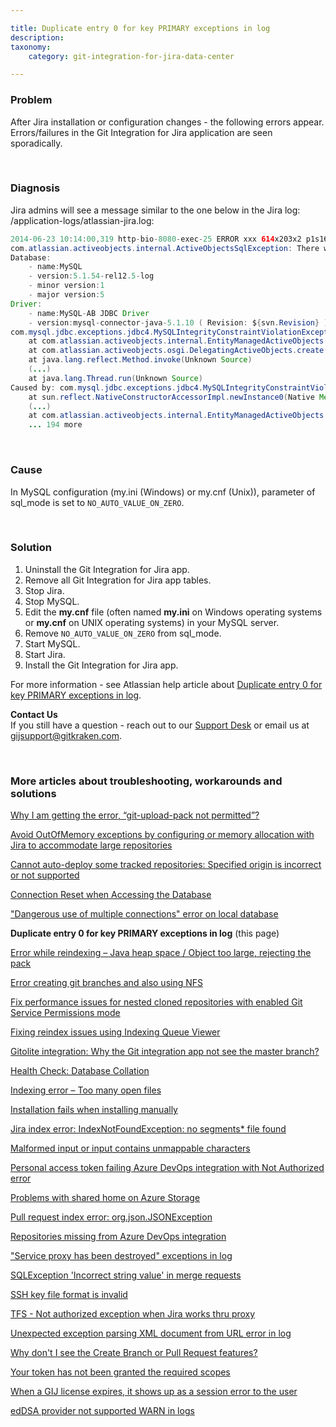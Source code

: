```yaml
---

title: Duplicate entry 0 for key PRIMARY exceptions in log
description:
taxonomy:
    category: git-integration-for-jira-data-center

---
```


<!-- TROUBLESHOOTING -->

### Problem

After Jira installation or configuration changes - the following errors appear. Errors/failures in the Git Integration for Jira application are seen sporadically.

&nbsp;

### Diagnosis

Jira admins will see a message similar to the one below in the Jira log: /application-logs/atlassian-jira.log:

```java
2014-06-23 10:14:00,319 http-bio-8080-exec-25 ERROR xxx 614x203x2 p1s16e xxx.xxx.xxx.xxx /rest/activityplugin/1.0/usersettings [common.error.jersey.ThrowableExceptionMapper] Uncaught exception thrown by REST service
com.atlassian.activeobjects.internal.ActiveObjectsSqlException: There was a SQL exception thrown by the Active Objects library:
Database:
	- name:MySQL
	- version:5.1.54-rel12.5-log
	- minor version:1
	- major version:5
Driver:
	- name:MySQL-AB JDBC Driver
	- version:mysql-connector-java-5.1.10 ( Revision: ${svn.Revision} )
com.mysql.jdbc.exceptions.jdbc4.MySQLIntegrityConstraintViolationException: Duplicate entry '0' for key 'PRIMARY'
	at com.atlassian.activeobjects.internal.EntityManagedActiveObjects.create(EntityManagedActiveObjects.java:107)
	at com.atlassian.activeobjects.osgi.DelegatingActiveObjects.create(DelegatingActiveObjects.java:63)  <+3>
	at java.lang.reflect.Method.invoke(Unknown Source)
	(...)
	at java.lang.Thread.run(Unknown Source)
Caused by: com.mysql.jdbc.exceptions.jdbc4.MySQLIntegrityConstraintViolationException: Duplicate entry '0' for key 'PRIMARY'
	at sun.reflect.NativeConstructorAccessorImpl.newInstance0(Native Method)
	(...)
	at com.atlassian.activeobjects.internal.EntityManagedActiveObjects.create(EntityManagedActiveObjects.java:103)
	... 194 more
```

&nbsp;

### Cause

In MySQL configuration (my.ini (Windows) or my.cnf (Unix)), parameter of sql_mode is set to  `NO_AUTO_VALUE_ON_ZERO`.

&nbsp;

### Solution

1.  Uninstall the Git Integration for Jira app.
2.  Remove all Git Integration for Jira app tables.
3.  Stop Jira.
4.  Stop MySQL.
5.  Edit the **my.cnf** file (often named **my.ini** on Windows operating systems or **my.cnf** on UNIX operating systems) in your MySQL server.
6.  Remove `NO_AUTO_VALUE_ON_ZERO` from sql_mode.
7.  Start MySQL.
8.  Start Jira.
9.  Install the Git Integration for Jira app.

For more information - see Atlassian help article about [Duplicate entry 0 for key PRIMARY exceptions in log](https://confluence.atlassian.com/jirakb/duplicate-entry-0-for-key-primary-exceptions-in-log-646251198.html).

<div class="bbb-callout bbb--info">
    <div class="irow">
    <div class="ilogobox">
        <span class="logoimg"></span>
    </div>
    <div class="imsgbox">
        <b>Contact Us</b><br>
        If you still have a question - reach out to our <a href='https://help.gitkraken.com/git-integration-for-jira-data-center/gij-self-hosted-contact-support/'>Support Desk</a> or email us at <a href='gijsupport@gitkraken.com'>gijsupport@gitkraken.com</a>.
    </div>
    </div>
</div>

&nbsp;

### More articles about troubleshooting, workarounds and solutions

[Why I am getting the error, “git-upload-pack not permitted”?](/git-integration-for-jira-data-center/why-i-am-getting-the-error-git-upload-pack-not-permitted-gij-self-managed/)

[Avoid OutOfMemory exceptions by configuring or memory allocation with Jira to accommodate large repositories](/git-integration-for-jira-data-center/avoid-outofmemory-exceptions-by-configuring-or-memory-allocation-with-jira-to-accommodate-large-repositories-gij-self-managed)

[Cannot auto-deploy some tracked repositories: Specified origin is incorrect or not supported](/git-integration-for-jira-data-center/Cannot-auto-deploy-some-tracked-repositories-gij-self-managed)

[Connection Reset when Accessing the Database](/git-integration-for-jira-data-center/Connection-reset-when-accessing-the-database-gij-self-managed)

["Dangerous use of multiple connections" error on local database](/git-integration-for-jira-data-center/Dangerous-use-of-multiple-connections-error-on-local-database-gij-self-managed)

**Duplicate entry 0 for key PRIMARY exceptions in log** (this page)

[Error while reindexing – Java heap space / Object too large, rejecting the pack](/git-integration-for-jira-data-center/Error-while-reindexing-Java-heap-space-Object-too-large,-rejecting-the-pack-gij-self-managed)

[Error creating git branches and also using NFS](/git-integration-for-jira-data-center/error-creating-git-branches-gitlabpropertiesnotinitializedexception-and-using-nfs-gij-self-managed)

[Fix performance issues for nested cloned repositories with enabled Git Service Permissions mode](/git-integration-for-jira-data-center/Fix-performance-issues-for-nested-cloned-repositories-with-enabled-secure-mode-gij-self-managed)

[Fixing reindex issues using Indexing Queue Viewer](/git-integration-for-jira-data-center/fixing-reindex-issues-using-indexing-queue-viewer)

[Gitolite integration: Why the Git integration app not see the master branch?](/git-integration-for-jira-data-center/Gitolite-integration--why-the-Git-integration-app-not-see-the-master-branch-gij-self-managed)

[Health Check: Database Collation](/git-integration-for-jira-data-center/Health-check--database-collation-gij-self-managed)

[Indexing error – Too many open files](/git-integration-for-jira-data-center/Indexing-error-Too-many-open-files-gij-self-managed)

[Installation fails when installing manually](/git-integration-for-jira-data-center/Installation-fails-when-installing-manually-gij-self-managed)

[Jira index error: IndexNotFoundException: no segments* file found](/git-integration-for-jira-data-center/Jira-index-error--IndexNotFoundException--no-segments-file-found)

[Malformed input or input contains unmappable characters](/git-integration-for-jira-data-center/Malformed-input-or-input-contains-unmappable-characters-gij-self-managed)

[Personal access token failing Azure DevOps integration with Not Authorized error](/git-integration-for-jira-data-center/Personal-access-token-failing-azure-devops-integration-with-Not-Authorized-error-gij-self-managed)

[Problems with shared home on Azure Storage](/git-integration-for-jira-data-center/Problems-with-shared-home-on-azure-storage-gij-self-managed)

[Pull request index error: org.json.JSONException](/git-integration-for-jira-data-center/Pull-request-index-error--JSONException-gij-self-managed)

[Repositories missing from Azure DevOps integration](/git-integration-for-jira-data-center/Repositories-missing-from-azure-devops-integration-gij-self-managed)

["Service proxy has been destroyed" exceptions in log](/git-integration-for-jira-data-center/service-proxy-has-been-destroyed-exceptions-in-log-gij-self-managed)

[SQLException 'Incorrect string value' in merge requests](/git-integration-for-jira-data-center/sqlexception-incorrect-string-value-in-merge-requests-gij-self-managed)

[SSH key file format is invalid](/git-integration-for-jira-data-center/ssh-key-file-format-is-invalid-gij-self-managed)

[TFS - Not authorized exception when Jira works thru proxy](/git-integration-for-jira-data-center/tfs-not-authorized-exception-when-jira-works-thru-proxy-gij-self-managed)

[Unexpected exception parsing XML document from URL error in log](/git-integration-for-jira-data-center/Unexpected-exception-parsing-XML-document-from-URL-error-in-log-gij-self-managed)

[Why don't I see the Create Branch or Pull Request features?](/git-integration-for-jira-data-center/why-dont-i-see-the-create-branch-or-pull-request-features-gij-self-managed)

[Your token has not been granted the required scopes](/git-integration-for-jira-data-center/Your-token-has-not-been-granted-the-required-scopes-gij-self-managed)

[When a GIJ license expires, it shows up as a session error to the user](/git-integration-for-jira-data-center/when-a-license-expires-a-session-error-is-shown-to-the-user-gij-self-managed)

[edDSA provider not supported WARN in logs](/git-integration-for-jira-data-center/edDSA-provider-not-supported-WARN-in-logs-gij-self-managed)

